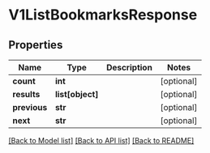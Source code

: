 # V1ListBookmarksResponse


## Properties
Name | Type | Description | Notes
------------ | ------------- | ------------- | -------------
**count** | **int** |  | [optional] 
**results** | **list[object]** |  | [optional] 
**previous** | **str** |  | [optional] 
**next** | **str** |  | [optional] 

[[Back to Model list]](../README.md#documentation-for-models) [[Back to API list]](../README.md#documentation-for-api-endpoints) [[Back to README]](../README.md)


